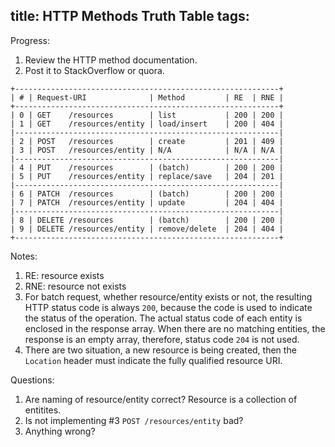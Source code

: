 title: HTTP Methods Truth Table
tags:
---

Progress:

1. Review the HTTP method documentation.
2. Post it to StackOverflow or quora.


```
+-----------------------------------------------------------+
| # | Request-URI              | Method         | RE  | RNE |
+-----------------------------------------------------------+
| 0 | GET    /resources        | list           | 200 | 200 |
| 1 | GET    /resources/entity | load/insert    | 200 | 404 |
|-----------------------------------------------------------|
| 2 | POST   /resources        | create         | 201 | 409 |
| 3 | POST   /resources/entity | N/A            | N/A | N/A |
|-----------------------------------------------------------|
| 4 | PUT    /resources        | (batch)        | 200 | 200 |
| 5 | PUT    /resources/entity | replace/save   | 204 | 201 |
|-----------------------------------------------------------|
| 6 | PATCH  /resources        | (batch)        | 200 | 200 |
| 7 | PATCH  /resources/entity | update         | 204 | 404 |
|-----------------------------------------------------------|
| 8 | DELETE /resources        | (batch)        | 200 | 200 |
| 9 | DELETE /resources/entity | remove/delete  | 204 | 404 |
+-----------------------------------------------------------+
```

Notes:

1. RE: resource exists
2. RNE: resource not exists
3. For batch request, whether resource/entity exists or not, the resulting HTTP
   status code is always `200`, because the code is used to indicate the status
   of the operation. The actual status code of each entity is enclosed in the
   response array. When there are no matching entities, the response is an empty
   array, therefore, status code `204` is not used.
4. There are two situation, a new resource is being created, then the `Location`
   header must indicate the fully qualified resource URI.

Questions:

1. Are naming of resource/entity correct? Resource is a collection of entitites.
2. Is not implementing #3 `POST /resources/entity` bad?
3. Anything wrong?
